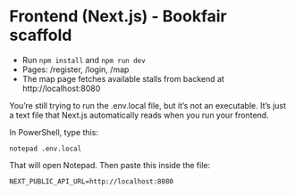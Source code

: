 # Frontend (Next.js) - Bookfair scaffold
- Run `npm install` and `npm run dev`
- Pages: /register, /login, /map
- The map page fetches available stalls from backend at http://localhost:8080

You’re still trying to run the .env.local file, but it’s not an executable.
It’s just a text file that Next.js automatically reads when you run your frontend.

In PowerShell, type this:

`notepad .env.local`

That will open Notepad.
Then paste this inside the file:

`NEXT_PUBLIC_API_URL=http://localhost:8080`